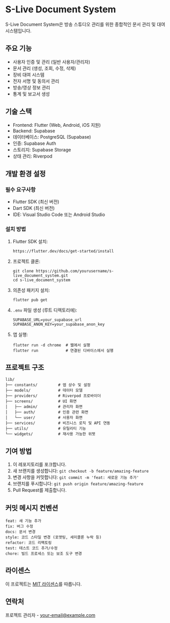 # S-Live Document System

S-Live Document System은 방송 스튜디오 관리를 위한 종합적인 문서 관리 및 대여 시스템입니다.

## 주요 기능

- 사용자 인증 및 관리 (일반 사용자/관리자)
- 문서 관리 (생성, 조회, 수정, 삭제)
- 장비 대여 시스템
- 전자 서명 및 동의서 관리
- 방송/영상 정보 관리
- 통계 및 보고서 생성

## 기술 스택

- Frontend: Flutter (Web, Android, iOS 지원)
- Backend: Supabase
- 데이터베이스: PostgreSQL (Supabase)
- 인증: Supabase Auth
- 스토리지: Supabase Storage
- 상태 관리: Riverpod

## 개발 환경 설정

### 필수 요구사항

- Flutter SDK (최신 버전)
- Dart SDK (최신 버전)
- IDE: Visual Studio Code 또는 Android Studio

### 설치 방법

1. Flutter SDK 설치:
   ```
   https://flutter.dev/docs/get-started/install
   ```

2. 프로젝트 클론:
   ```
   git clone https://github.com/yourusername/s-live_document_system.git
   cd s-live_document_system
   ```

3. 의존성 패키지 설치:
   ```
   flutter pub get
   ```

4. `.env` 파일 생성 (루트 디렉토리에):
   ```
   SUPABASE_URL=your_supabase_url
   SUPABASE_ANON_KEY=your_supabase_anon_key
   ```

5. 앱 실행:
   ```
   flutter run -d chrome  # 웹에서 실행
   flutter run            # 연결된 디바이스에서 실행
   ```

## 프로젝트 구조

```
lib/
├── constants/         # 앱 상수 및 설정
├── models/            # 데이터 모델
├── providers/         # Riverpod 프로바이더
├── screens/           # UI 화면
│   ├── admin/         # 관리자 화면
│   ├── auth/          # 인증 관련 화면
│   └── user/          # 사용자 화면
├── services/          # 비즈니스 로직 및 API 연동
├── utils/             # 유틸리티 기능
└── widgets/           # 재사용 가능한 위젯
```

## 기여 방법

1. 이 레포지토리를 포크합니다.
2. 새 브랜치를 생성합니다: `git checkout -b feature/amazing-feature`
3. 변경 사항을 커밋합니다: `git commit -m 'feat: 새로운 기능 추가'`
4. 브랜치를 푸시합니다: `git push origin feature/amazing-feature`
5. Pull Request를 제출합니다.

## 커밋 메시지 컨벤션

```
feat: 새 기능 추가
fix: 버그 수정
docs: 문서 변경
style: 코드 스타일 변경 (포맷팅, 세미콜론 누락 등)
refactor: 코드 리팩토링
test: 테스트 코드 추가/수정
chore: 빌드 프로세스 또는 보조 도구 변경
```

## 라이센스

이 프로젝트는 [MIT 라이센스](LICENSE)를 따릅니다.

## 연락처

프로젝트 관리자 - your-email@example.com
